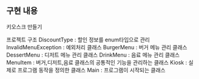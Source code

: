 ## 구현 내용

키오스크 만들기

프로젝트 구조
DiscountType : 할인 정보를 enum타입으로 관리
InvalidMenuException : 예외처리 클래스
BurgerMenu : 버거 메뉴 관리 클래스
DessertMenu : 디저트 메뉴 관리 클래스
DrinkMenu : 음료 메뉴 관리 클래스
MenuItem : 버거,디저트,음료 클래스의 공통적인 기능을 관리하는 클래스
Kiosk : 실제로 프로그램 동작을 정의한 클래스
Main : 프로그램이 시작되는 클래스

